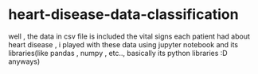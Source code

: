 # heart-disease-data-classification
well , the data in csv file is included the vital signs each patient had about heart disease , i played with these data using jupyter notebook and its libraries(like pandas , numpy , etc.., basically its python libraries :D anyways)
